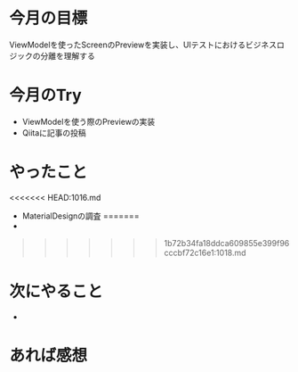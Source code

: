 # 今月の目標
ViewModelを使ったScreenのPreviewを実装し、UIテストにおけるビジネスロジックの分離を理解する
# 今月のTry
* ViewModelを使う際のPreviewの実装
* Qiitaに記事の投稿
# やったこと
<<<<<<< HEAD:1016.md
* MaterialDesignの調査
=======
* 
>>>>>>> 1b72b34fa18ddca609855e399f96cccbf72c16e1:1018.md
# 次にやること
* 
# あれば感想
